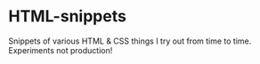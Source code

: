 HTML-snippets
=============

Snippets of various HTML &amp; CSS things I try out from time to time. Experiments not production!
